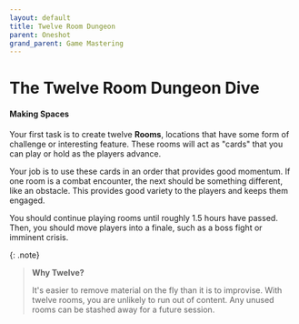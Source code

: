 ```yaml
---
layout: default
title: Twelve Room Dungeon
parent: Oneshot
grand_parent: Game Mastering
---
```


# The Twelve Room Dungeon Dive

#### Making Spaces

Your first task is to create twelve **Rooms**, locations that have some form of challenge or interesting feature. These rooms will act as "cards" that you can play or hold as the players advance.

Your job is to use these cards in an order that provides good momentum. If one room is a combat encounter, the next should be something different, like an obstacle. This provides good variety to the players and keeps them engaged.

You should continue playing rooms until roughly 1.5 hours have passed. Then, you should move players into a finale, such as a boss fight or imminent crisis.

{: .note}
> **Why Twelve?**
>
> It's easier to remove material on the fly than it is to improvise. With twelve rooms, you are unlikely to run out of content. Any unused rooms can be stashed away for a future session.

<!-- #### Trimming Rooms

Most sessions will not use all twelve rooms. Instead, silently trim out rooms throughout the game to ensure that the session has good pacing. If the players spend an unexpectedly long time on combat, consider removing the next Threat room. Similarly, introduce Threats if players spend overly long on an Oddity. -->



